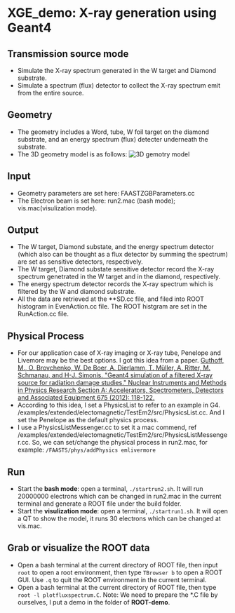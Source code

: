 # XGE_demo: X-ray generation using Geant4
## Transmission source mode
- Simulate the X-ray spectrum generated in the W target and Diamond substrate.
- Simulate a spectrum (flux) detector to collect the X-ray spectrum emit from the entire source.

## Geometry
- The geometry includes a Word, tube, W foil target on the diamond substrate, and an energy spectrum (flux) detecter underneath the substrate.
- The 3D geometry model is as follows:
![3D gemotry model](https://user-images.githubusercontent.com/32512895/190873983-db63d48c-65ae-40c2-9778-04a7eac2a030.png)

## Input
- Geometry parameters are set here: FAASTZGBParameters.cc
- The Electron beam is set here: run2.mac (bash mode); vis.mac(visulization mode).

## Output
- The W target, Diamond substate, and the energy spectrum detector (which also can be thought as a flux detector by summing the spectrum) are set as sensitive detectors, respectively.
- The W target, Diamond substate sensitive detector record the X-ray spectrum genetrated in the W target and in the diamond, respectively. 
- The energy spectrum detector records the X-ray spectrum which is filtered by the W and diamond substrate.
- All the data are retrieved at the **SD.cc file, and filed into ROOT histogram in EvenAction.cc file. The ROOT histgram are set in the RunAction.cc file.

## Physical Process
- For our application case of X-ray imaging or X-ray tube, Penelope and Livemore may be the best options. I got this idea from a paper. [Guthoff, M., O. Brovchenko, W. De Boer, A. Dierlamm, T. Müller, A. Ritter, M. Schmanau, and H-J. Simonis. "Geant4 simulation of a filtered X-ray source for radiation damage studies." Nuclear Instruments and Methods in Physics Research Section A: Accelerators, Spectrometers, Detectors and Associated Equipment 675 (2012): 118-122.](https://www.sciencedirect.com/science/article/pii/S0168900212000691)
- According to this idea, I set a PhysicsList to refer to an example in G4. /examples/extended/electomagnetic/TestEm2/src/PhysicsList.cc. And I set the Penelope as the default physics process.
- I use a PhysicsListMessenger.cc to set it a mac commend, ref /examples/extended/electomagnetic/TestEm2/src/PhysicsListMessenger.cc. So, we can set/change the physical process in run2.mac, for example: `/FAASTS/phys/addPhysics emlivermore` 

## Run
- Start the **bash mode**: open a terminal, `./startrun2.sh`. It will run 20000000 electrons which can be changed in run2.mac in the current terminal and generate a ROOT file under the build folder.
- Start the **visulization mode**: open a terminal, `./startrun1.sh`. It will open a QT to show the model, it runs 30 electrons which can be changed at vis.mac.

## Grab or visualize the ROOT data
- Open a bash terminal at the current directory of ROOT file, then input `root` to open a root environment, then type `TBrowser b` to open a ROOT GUI. Use `.q` to quit the ROOT environment in the current terminal.
- Open a bash terminal at the current directory of ROOT file, then type `root -l plotfluxspectrum.C`. Note: We need to prepare the *.C file by ourselves, I put a demo in the folder of  **ROOT-demo**.

